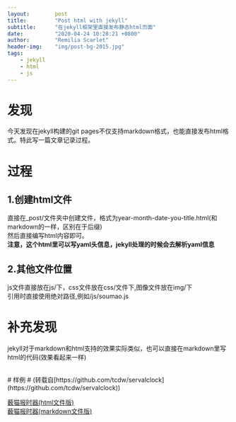 ```yaml
---
layout:        post
title:         "Post html with jekyll"
subtitle:      "在jekyll框架里直接发布静态html页面"
date:          "2020-04-24 10:28:21 +0800"
author:        "Remilia Scarlet"
header-img:    "img/post-bg-2015.jpg"
tags:
    - jekyll
    - html
    - js
---
```


# 发现 #
今天发现在jekyll构建的git pages不仅支持markdown格式，也能直接发布html格式。特此写一篇文章记录过程。

# 过程 #
## 1.创建html文件 ##
直接在_post/文件夹中创建文件，格式为year-month-date-you-title.html(和markdown的一样，区别在于后缀)<br>
然后直接编写html内容即可。<br>
**注意，这个html里可以写yaml头信息，jekyll处理的时候会去解析yaml信息**

## 2.其他文件位置 ##
js文件直接放在js/下，css文件放在css/文件下,图像文件放在img/下<br>
引用时直接使用绝对路径,例如/js/soumao.js

# 补充发现 #
jekyll对于markdown和html支持的效果实际类似，也可以直接在markdown里写html的代码(效果看起来一样)

<br>
# 样例 #
(转载自[https://github.com/tcdw/servalclock](https://github.com/tcdw/servalclock))

[薮猫报时器(html文件版)](/2020/04/24/Sou-Mao/)<br>
[薮猫报时器(markdown文件版)](/2020/04/26/Sou-Mao/)
